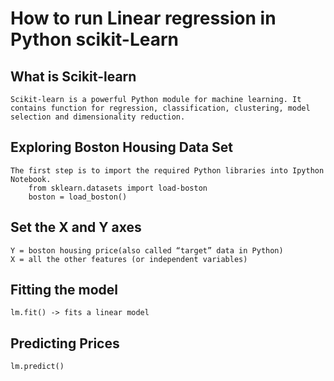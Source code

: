 # How to run Linear regression in Python scikit-Learn

## What is Scikit-learn
    Scikit-learn is a powerful Python module for machine learning. It contains function for regression, classification, clustering, model selection and dimensionality reduction.

## Exploring Boston Housing Data Set
    The first step is to import the required Python libraries into Ipython Notebook.
        from sklearn.datasets import load-boston
        boston = load_boston()

## Set the X and Y axes
    Y = boston housing price(also called “target” data in Python)
    X = all the other features (or independent variables)


## Fitting the model
    lm.fit() -> fits a linear model

## Predicting Prices
    lm.predict() 





